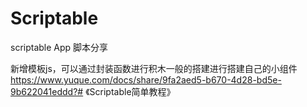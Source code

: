 # Scriptable
scriptable App 脚本分享

新增模板js，可以通过封装函数进行积木一般的搭建进行搭建自己的小组件
https://www.yuque.com/docs/share/9fa2aed5-b670-4d28-bd5e-9b622041eddd?# 《Scriptable简单教程》
